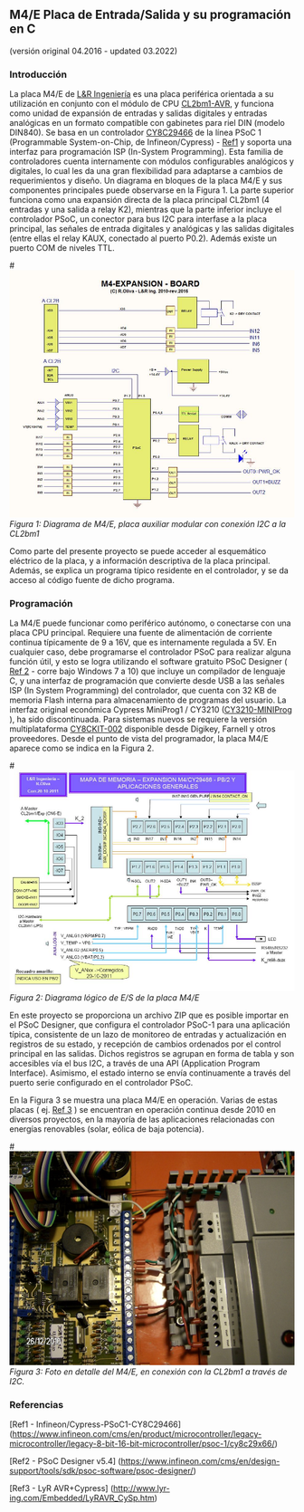 ## M4/E Placa de Entrada/Salida y su programación en C
(versión original 04.2016 - updated 03.2022)

### Introducción
La placa M4/E de [L&R Ingeniería](https://www.lyringenieria.com.ar/language/es/)  es una placa periférica orientada a su utilización en conjunto con el módulo de CPU [CL2bm1-AVR](https://www.lyr-ing.com/Embedded/LyRAVR_CyEn.htm), y funciona como unidad de expansión de entradas y salidas digitales y entradas analógicas en un formato compatible con gabinetes para riel DIN (modelo DIN840). Se basa en un controlador [CY8C29466](https://www.infineon.com/cms/en/product/microcontroller/legacy-microcontroller/legacy-8-bit-16-bit-microcontroller/psoc-1/cy8c29x66/) de la línea PSoC 1 (Programmable System-on-Chip, de Infineon/Cypress) - [Ref1](https://github.com/LyRIng/PlacaM4-E/blob/master/README.md#Referencias) y soporta una interfaz para programación ISP (In-System Programming). Esta familia de controladores cuenta internamente con módulos configurables analógicos y digitales, lo cual les da una gran flexibilidad para adaptarse a cambios de requerimientos y diseño. Un diagrama en bloques de la placa M4/E y sus componentes principales puede observarse en la Figura 1. La parte superior funciona como una expansión directa de la placa principal CL2bm1 (4 entradas y una salida a relay K2), mientras que la parte inferior incluye el controlador PSoC, un conector para bus I2C para interfase a la placa principal, las señales de entrada digitales y analógicas y las salidas digitales (entre ellas el relay KAUX, conectado al puerto P0.2). Además existe un puerto COM de niveles TTL.

#![Figura 1: Diagrama de M4/E, placa auxiliar modular con conexión I2C a la CL2bm1](https://raw.githubusercontent.com/LyRIng/PlacaM4-E/master/M4-Expansion_Board.jpg)
*Figura 1: Diagrama de M4/E, placa auxiliar modular con conexión I2C a la CL2bm1*

Como parte del presente proyecto se puede acceder al esquemático eléctrico de la placa, y a información descriptiva de la placa principal. Además, se explica un programa típico residente en el controlador, y se da acceso al código fuente de dicho programa.

### Programación
La M4/E puede funcionar como periférico autónomo, o conectarse con una placa CPU principal. Requiere una fuente de alimentación de corriente continua típicamente de 9 a 16V, que es internamente regulada a 5V. En cualquier caso, debe programarse el controlador PSoC para realizar alguna función útil, y esto se logra utilizando el software gratuito PSoC Designer ( [Ref 2](https://github.com/LyRIng/PlacaM4-E/blob/master/README.md#Referencias) - corre bajo Windows 7 a 10) que incluye un compilador de lenguaje C, y una interfaz de programación que convierte desde USB a las señales ISP (In System Programming) del controlador, que cuenta con 32 KB de memoria Flash interna para almacenamiento de programas del usuario. La interfaz original económica Cypress MiniProg1 / CY3210 ([CY3210-MINIProg](https://www.digikey.com/es/products/detail/cypress-semiconductor-corp/CY3210-MINIPROG1/679696) ), ha sido discontinuada. Para sistemas nuevos se requiere la versión multiplataforma [CY8CKIT-002](https://www.digikey.com/es/products/detail/cypress-semiconductor-corp/CY8CKIT-002/2126344) disponible desde Digikey, Farnell y otros proveedores. Desde el punto de vista del programador, la placa M4/E aparece como se indica en la Figura 2.

#![Figura 2](https://raw.githubusercontent.com/LyRIng/PlacaM4-E/master/Diagr_l%C3%B3gico.jpg)
*Figura 2: Diagrama lógico de E/S de la placa M4/E*

En este proyecto se proporciona un archivo ZIP que es posible importar en el PSoC Designer, que configura el controlador PSoC-1 para una aplicación típica, consistente de un lazo de monitoreo de entradas y actualización en registros de su estado, y recepción de cambios ordenados por el control principal en las salidas. Dichos registros se agrupan en forma de tabla y son accesibles vía el bus I2C, a través de una API (Application Program Interface). Asimismo, el estado interno se envía continuamente a través del puerto serie configurado en el controlador PSoC.

En la Figura 3 se muestra una placa M4/E en operación. Varias de estas placas ( ej. [Ref 3](https://github.com/LyRIng/PlacaM4-E/blob/master/README.md#Referencias) ) se encuentran en operación continua desde 2010 en diversos proyectos, en la mayoría de las aplicaciones relacionadas con energías renovables (solar, eólica de baja potencia).

#![Figura 3](https://raw.githubusercontent.com/LyRIng/PlacaM4-E/master/Foto_M4E.jpg)
*Figura 3: Foto en detalle del M4/E, en conexión con la CL2bm1 a través de I2C.*

### Referencias
[Ref1 - Infineon/Cypress-PSoC1-CY8C29466] (https://www.infineon.com/cms/en/product/microcontroller/legacy-microcontroller/legacy-8-bit-16-bit-microcontroller/psoc-1/cy8c29x66/)

[Ref2 - PSoC Designer v5.4] (https://www.infineon.com/cms/en/design-support/tools/sdk/psoc-software/psoc-designer/)

[Ref3 - LyR AVR+Cypress] (http://www.lyr-ing.com/Embedded/LyRAVR_CySp.htm)

